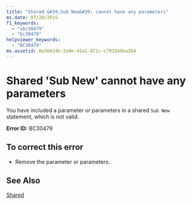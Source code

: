 ```yaml
---
title: "Shared &#39;Sub New&#39; cannot have any parameters"
ms.date: 07/20/2015
f1_keywords: 
  - "vbc30479"
  - "bc30479"
helpviewer_keywords: 
  - "BC30479"
ms.assetid: 0a36034b-2a9e-45a1-871c-c792566ba264
---
```

# Shared &#39;Sub New&#39; cannot have any parameters
You have included a parameter or parameters in a shared `Sub New` statement, which is not valid.  
  
 **Error ID:** BC30479  
  
## To correct this error  
  
- Remove the parameter or parameters.  
  
## See Also  
 [Shared](../../visual-basic/language-reference/modifiers/shared.md)
